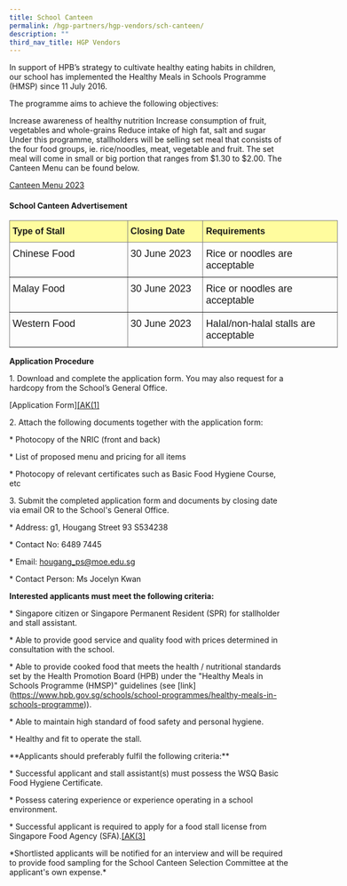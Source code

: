 ```yaml
---
title: School Canteen
permalink: /hgp-partners/hgp-vendors/sch-canteen/
description: ""
third_nav_title: HGP Vendors
---
```

In support of HPB’s strategy to cultivate healthy eating habits in children, our school has implemented the Healthy Meals in Schools Programme (HMSP) since 11 July 2016.

The programme aims to achieve the following objectives:

Increase awareness of healthy nutrition Increase consumption of fruit, vegetables and whole-grains Reduce intake of high fat, salt and sugar Under this programme, stallholders will be selling set meal that consists of the four food groups, ie. rice/noodles, meat, vegetable and fruit. The set meal will come in small or big portion that ranges from $1.30 to $2.00. The Canteen Menu can be found below.

[Canteen Menu 2023](/files/Canteen%20Stalls%20Menu%202023_2.pdf)
#### School Canteen Advertisement

<style type="text/css">
.tg  {border-collapse:collapse;border-spacing:0;}
.tg td{border-color:black;border-style:solid;border-width:1px;font-family:Arial, sans-serif;font-size:14px;
  overflow:hidden;padding:10px 5px;word-break:normal;}
.tg th{border-color:black;border-style:solid;border-width:1px;font-family:Arial, sans-serif;font-size:14px;
  font-weight:normal;overflow:hidden;padding:10px 5px;word-break:normal;}
.tg .tg-cey4{border-color:inherit;font-size:18px;text-align:left;vertical-align:top}
.tg .tg-c9j9{background-color:#fffc9e;border-color:inherit;font-size:16px;font-weight:bold;text-align:left;vertical-align:top}
</style>
<table style="undefined;table-layout: fixed; width: 592px" class="tg">
<colgroup>
<col style="width: 213px">
<col style="width: 136px">
<col style="width: 243px">
</colgroup>
<thead>
  <tr>
    <th class="tg-c9j9">Type of Stall</th>
    <th class="tg-c9j9">Closing Date</th>
    <th class="tg-c9j9">Requirements</th>
  </tr>
</thead>
<tbody>
  <tr>
    <td class="tg-cey4">Chinese Food</td>
    <td class="tg-cey4">30 June 2023</td>
    <td class="tg-cey4">Rice or noodles are acceptable</td>
  </tr>
  <tr>
    <td class="tg-cey4">Malay Food</td>
    <td class="tg-cey4">30 June 2023</td>
    <td class="tg-cey4">Rice or noodles are acceptable</td>
  </tr>
  <tr>
    <td class="tg-cey4">Western Food</td>
    <td class="tg-cey4">30 June 2023</td>
    <td class="tg-cey4">Halal/non-halal stalls are acceptable</td>
  </tr>
</tbody>
</table>

**Application Procedure**

1\. Download and complete the application form. You may also request for a hardcopy from the School’s General Office.

 \[Application Form\][\[AK(1\]](#_msocom_1)&nbsp;

2\. Attach the following documents together with the application form:

\* Photocopy of the NRIC (front and back)

\* List of proposed menu and pricing for all items

\* Photocopy of relevant certificates such as Basic Food Hygiene Course, etc

3\. Submit the completed application form and documents by closing date via email OR to the School's General Office.

\* Address: g1, Hougang Street 93 S534238

\* Contact No: 6489 7445

\* Email: hougang_ps@moe.edu.sg

\* Contact Person: Ms Jocelyn Kwan

**Interested applicants must meet the following criteria:**

\* Singapore citizen or Singapore Permanent Resident (SPR) for stallholder and stall assistant.

\* Able to provide good service and quality food with prices determined in consultation with the school.

\* Able to provide cooked food that meets the health / nutritional standards set by the Health Promotion Board (HPB) under the "Healthy Meals in Schools Programme (HMSP)" guidelines (see \[link\](https://www.hpb.gov.sg/schools/school-programmes/healthy-meals-in-schools-programme)).

\* Able to maintain high standard of food safety and personal hygiene.

\* Healthy and fit to operate the stall.

\*\*Applicants should preferably fulfil the following criteria:\*\*

\* Successful applicant and stall assistant(s) must possess the WSQ Basic Food Hygiene Certificate.

\* Possess catering experience or experience operating in a school environment.

\* Successful applicant is required to apply for a food stall license from Singapore Food Agency (SFA).[\[AK(3\]](#_msocom_3)&nbsp;

\*Shortlisted applicants will be notified for an interview and will be required to provide food sampling for the School Canteen Selection Committee at the applicant's own expense.\*